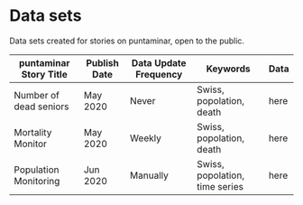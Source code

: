 # Data sets

Data sets created for stories on puntaminar, open to the public.

| puntaminar Story Title | Publish Date | Data Update Frequency | Keywords | Data
|---|---|---|---|---|
| Number of dead seniors | May 2020 | Never | Swiss, popolation, death | here |
| Mortality Monitor | May 2020 | Weekly | Swiss, popolation, death | here |
| Population Monitoring | Jun 2020 | Manually | Swiss, popolation, time series | here |
